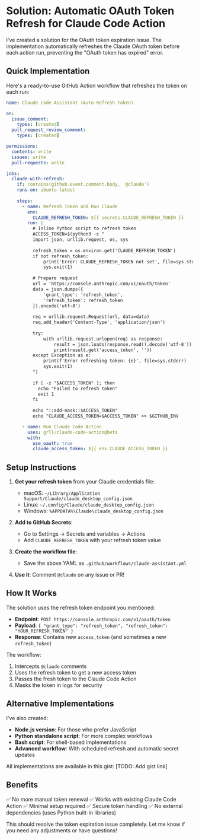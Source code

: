# Solution: Automatic OAuth Token Refresh for Claude Code Action

I've created a solution for the OAuth token expiration issue. The implementation automatically refreshes the Claude OAuth token before each action run, preventing the "OAuth token has expired" error.

## Quick Implementation

Here's a ready-to-use GitHub Action workflow that refreshes the token on each run:

```yaml
name: Claude Code Assistant (Auto-Refresh Token)

on:
  issue_comment:
    types: [created]
  pull_request_review_comment:
    types: [created]

permissions:
  contents: write
  issues: write
  pull-requests: write

jobs:
  claude-with-refresh:
    if: contains(github.event.comment.body, '@claude')
    runs-on: ubuntu-latest
    
    steps:
      - name: Refresh Token and Run Claude
        env:
          CLAUDE_REFRESH_TOKEN: ${{ secrets.CLAUDE_REFRESH_TOKEN }}
        run: |
          # Inline Python script to refresh token
          ACCESS_TOKEN=$(python3 -c "
          import json, urllib.request, os, sys
          
          refresh_token = os.environ.get('CLAUDE_REFRESH_TOKEN')
          if not refresh_token:
              print('Error: CLAUDE_REFRESH_TOKEN not set', file=sys.stderr)
              sys.exit(1)
          
          # Prepare request
          url = 'https://console.anthropic.com/v1/oauth/token'
          data = json.dumps({
              'grant_type': 'refresh_token',
              'refresh_token': refresh_token
          }).encode('utf-8')
          
          req = urllib.request.Request(url, data=data)
          req.add_header('Content-Type', 'application/json')
          
          try:
              with urllib.request.urlopen(req) as response:
                  result = json.loads(response.read().decode('utf-8'))
                  print(result.get('access_token', ''))
          except Exception as e:
              print(f'Error refreshing token: {e}', file=sys.stderr)
              sys.exit(1)
          ")
          
          if [ -z "$ACCESS_TOKEN" ]; then
            echo "Failed to refresh token"
            exit 1
          fi
          
          echo "::add-mask::$ACCESS_TOKEN"
          echo "CLAUDE_ACCESS_TOKEN=$ACCESS_TOKEN" >> $GITHUB_ENV

      - name: Run Claude Code Action
        uses: grll/claude-code-action@beta
        with:
          use_oauth: true
          claude_access_token: ${{ env.CLAUDE_ACCESS_TOKEN }}
```

## Setup Instructions

1. **Get your refresh token** from your Claude credentials file:
   - macOS: `~/Library/Application Support/Claude/claude_desktop_config.json`
   - Linux: `~/.config/Claude/claude_desktop_config.json`
   - Windows: `%APPDATA%\Claude\claude_desktop_config.json`

2. **Add to GitHub Secrets**:
   - Go to Settings → Secrets and variables → Actions
   - Add `CLAUDE_REFRESH_TOKEN` with your refresh token value

3. **Create the workflow file**:
   - Save the above YAML as `.github/workflows/claude-assistant.yml`

4. **Use it**: Comment `@claude` on any issue or PR!

## How It Works

The solution uses the refresh token endpoint you mentioned:
- **Endpoint**: `POST https://console.anthropic.com/v1/oauth/token`
- **Payload**: `{ "grant_type": "refresh_token", "refresh_token": "YOUR_REFRESH_TOKEN" }`
- **Response**: Contains new `access_token` (and sometimes a new `refresh_token`)

The workflow:
1. Intercepts `@claude` comments
2. Uses the refresh token to get a new access token
3. Passes the fresh token to the Claude Code Action
4. Masks the token in logs for security

## Alternative Implementations

I've also created:
- **Node.js version**: For those who prefer JavaScript
- **Python standalone script**: For more complex workflows
- **Bash script**: For shell-based implementations
- **Advanced workflow**: With scheduled refresh and automatic secret updates

All implementations are available in this gist: [TODO: Add gist link]

## Benefits

✅ No more manual token renewal
✅ Works with existing Claude Code Action
✅ Minimal setup required
✅ Secure token handling
✅ No external dependencies (uses Python built-in libraries)

This should resolve the token expiration issue completely. Let me know if you need any adjustments or have questions!